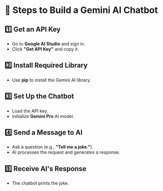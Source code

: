 # 🚀 Steps to Build a Gemini AI Chatbot

## 1️⃣ Get an API Key
- Go to **Google AI Studio** and sign in.
- Click **"Get API Key"** and copy it.

## 2️⃣ Install Required Library
- Use **pip** to install the Gemini AI library.

## 3️⃣ Set Up the Chatbot
- Load the API key.
- Initialize **Gemini Pro** AI model.

## 4️⃣ Send a Message to AI
- Ask a question (e.g., **"Tell me a joke."**).
- AI processes the request and generates a response.

## 5️⃣ Receive AI's Response
- The chatbot prints the joke.

